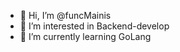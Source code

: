 - 👋 Hi, I’m @funcMainis
- 👀 I’m interested in Backend-develop 
- 🌱 I’m currently learning GoLang
<!--- - 💞️ I’m looking to collaborate on ... --->
<!--- - 📫 How to reach me ... --->

<!---
funcMainis/funcMainis is a ✨ special ✨ repository because its `README.md` (this file) appears on your GitHub profile.
You can click the Preview link to take a look at your changes.
--->
